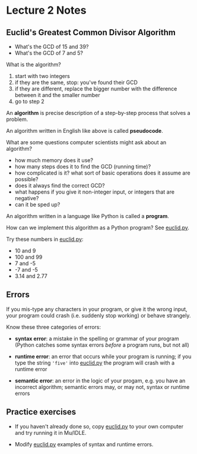 # Lecture 2 Notes

## Euclid's Greatest Common Divisor Algorithm

- What's the GCD of 15 and 39?
- What's the GCD of 7 and 5?

What is the algorithm?

1. start with two integers
2. if they are the same, stop: you've found their GCD
3. if they are different, replace the bigger number with the difference
   between it and the smaller number
4. go to step 2


An **algorithm** is precise description of a step-by-step process that solves
a problem.

An algorithm written in English like above is called **pseudocode**. 

What are some questions computer scientists might ask about an algorithm?

- how much memory does it use?
- how many steps does it to find the GCD (running time)?
- how complicated is it? what sort of basic operations does it assume are
  possible?
- does it always find the correct GCD?
- what happens if you give it non-integer input, or integers that are
  negative?
- can it be sped up?

An algorithm written in a language like Python is called a **program**.

How can we implement this algorithm as a Python program? See
[euclid.py](euclid.py).

Try these numbers in [euclid.py](euclid.py):

- 10 and 9 
- 100 and 99
- 7 and -5
- -7 and -5
- 3.14 and 2.77

## Errors

If you mis-type any characters in your program, or give it the wrong input,
your program could crash (i.e. suddenly stop working) or behave strangely.

Know these three categories of errors:

- **syntax error**: a mistake in the spelling or grammar of your program
  (Python catches some syntax errors *before* a program runs, but not all)

- **runtime error**: an error that occurs while your program is running; if
  you type the string `'five'` into [euclid.py](euclid.py) the program will
  crash with a runtime error

- **semantic error**: an error in the logic of your progam, e.g. you have an
  incorrect algorithm; semantic errors may, or may not, syntax or runtime
  errors


## Practice exercises

- If you haven't already done so, copy [euclid.py](euclid.py) to your own
  computer and try running it in Mu/IDLE.

- Modify [euclid.py](euclid.py) examples of syntax and runtime errors.
